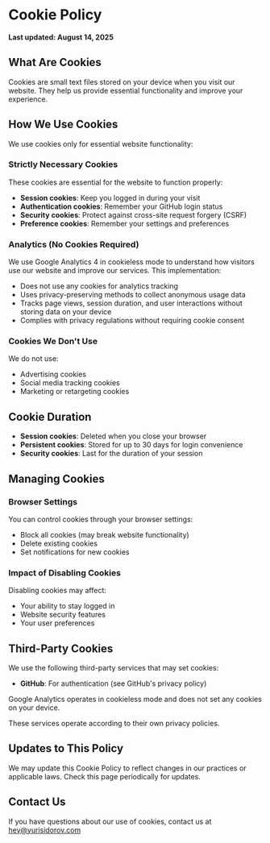 # Cookie Policy

**Last updated: August 14, 2025**

## What Are Cookies

Cookies are small text files stored on your device when you visit our website. They help us provide essential functionality and improve your experience.

## How We Use Cookies

We use cookies only for essential website functionality:

### Strictly Necessary Cookies
These cookies are essential for the website to function properly:

- **Session cookies**: Keep you logged in during your visit
- **Authentication cookies**: Remember your GitHub login status
- **Security cookies**: Protect against cross-site request forgery (CSRF)
- **Preference cookies**: Remember your settings and preferences

### Analytics (No Cookies Required)
We use Google Analytics 4 in cookieless mode to understand how visitors use our website and improve our services. This implementation:
- Does not use any cookies for analytics tracking
- Uses privacy-preserving methods to collect anonymous usage data
- Tracks page views, session duration, and user interactions without storing data on your device
- Complies with privacy regulations without requiring cookie consent

### Cookies We Don't Use
We do not use:
- Advertising cookies
- Social media tracking cookies
- Marketing or retargeting cookies

## Cookie Duration

- **Session cookies**: Deleted when you close your browser
- **Persistent cookies**: Stored for up to 30 days for login convenience
- **Security cookies**: Last for the duration of your session

## Managing Cookies

### Browser Settings
You can control cookies through your browser settings:
- Block all cookies (may break website functionality)
- Delete existing cookies
- Set notifications for new cookies

### Impact of Disabling Cookies
Disabling cookies may affect:
- Your ability to stay logged in
- Website security features
- Your user preferences

## Third-Party Cookies

We use the following third-party services that may set cookies:
- **GitHub**: For authentication (see GitHub's privacy policy)

Google Analytics operates in cookieless mode and does not set any cookies on your device.

These services operate according to their own privacy policies.

## Updates to This Policy

We may update this Cookie Policy to reflect changes in our practices or applicable laws. Check this page periodically for updates.

## Contact Us

If you have questions about our use of cookies, contact us at hey@yurisidorov.com
